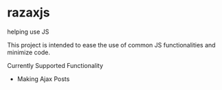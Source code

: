 # razaxjs
helping use JS

This project is intended to ease the use of common JS functionalities and minimize code.

Currently Supported Functionality

- Making Ajax Posts

